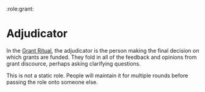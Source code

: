 :role:grant:

# Adjudicator

In the [Grant Ritual](the-grants-ritual), the adjudicator is the person making the final decision on which grants are funded. They fold in all of the feedback and opinions from grant discource, perhaps asking clarifying questions.  

This is not a static role.  People will maintain it for multiple rounds before passing the role onto someone else.


